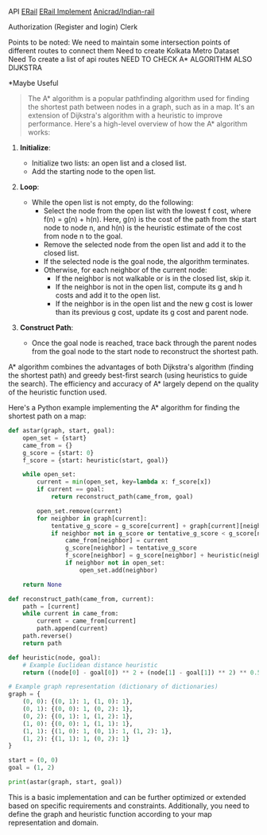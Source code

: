 API
    [ERail](https://erail.in/rail/getTrains.aspx)
    [ERail Implement](https://github.com/AniCrad/indian-rail-api)
    [Anicrad/Indian-rail](https://github.com/AniCrad/indian-rail)

Authorization (Register and login)
    Clerk

Points to be noted:
    We need to maintain some intersection points of different routes to connect them
    Need to create Kolkata Metro Dataset
    Need To create a list of api routes
    NEED TO CHECK A* ALGORITHM
    ALSO DIJKSTRA

*Maybe Useful
>The A* algorithm is a popular pathfinding algorithm used for finding the shortest path between nodes in a graph, such as in a map. It's an extension of Dijkstra's algorithm with a heuristic to improve performance. Here's a high-level overview of how the A* algorithm works:

1. **Initialize**: 
   - Initialize two lists: an open list and a closed list.
   - Add the starting node to the open list.

2. **Loop**:
   - While the open list is not empty, do the following:
     - Select the node from the open list with the lowest f cost, where f(n) = g(n) + h(n). Here, g(n) is the cost of the path from the start node to node n, and h(n) is the heuristic estimate of the cost from node n to the goal.
     - Remove the selected node from the open list and add it to the closed list.
     - If the selected node is the goal node, the algorithm terminates.
     - Otherwise, for each neighbor of the current node:
       - If the neighbor is not walkable or is in the closed list, skip it.
       - If the neighbor is not in the open list, compute its g and h costs and add it to the open list.
       - If the neighbor is in the open list and the new g cost is lower than its previous g cost, update its g cost and parent node.

3. **Construct Path**:
   - Once the goal node is reached, trace back through the parent nodes from the goal node to the start node to reconstruct the shortest path.

A* algorithm combines the advantages of both Dijkstra's algorithm (finding the shortest path) and greedy best-first search (using heuristics to guide the search). The efficiency and accuracy of A* largely depend on the quality of the heuristic function used.

Here's a Python example implementing the A* algorithm for finding the shortest path on a map:

```python
def astar(graph, start, goal):
    open_set = {start}
    came_from = {}
    g_score = {start: 0}
    f_score = {start: heuristic(start, goal)}

    while open_set:
        current = min(open_set, key=lambda x: f_score[x])
        if current == goal:
            return reconstruct_path(came_from, goal)

        open_set.remove(current)
        for neighbor in graph[current]:
            tentative_g_score = g_score[current] + graph[current][neighbor]
            if neighbor not in g_score or tentative_g_score < g_score[neighbor]:
                came_from[neighbor] = current
                g_score[neighbor] = tentative_g_score
                f_score[neighbor] = g_score[neighbor] + heuristic(neighbor, goal)
                if neighbor not in open_set:
                    open_set.add(neighbor)

    return None

def reconstruct_path(came_from, current):
    path = [current]
    while current in came_from:
        current = came_from[current]
        path.append(current)
    path.reverse()
    return path

def heuristic(node, goal):
    # Example Euclidean distance heuristic
    return ((node[0] - goal[0]) ** 2 + (node[1] - goal[1]) ** 2) ** 0.5

# Example graph representation (dictionary of dictionaries)
graph = {
    (0, 0): {(0, 1): 1, (1, 0): 1},
    (0, 1): {(0, 0): 1, (0, 2): 1},
    (0, 2): {(0, 1): 1, (1, 2): 1},
    (1, 0): {(0, 0): 1, (1, 1): 1},
    (1, 1): {(1, 0): 1, (0, 1): 1, (1, 2): 1},
    (1, 2): {(1, 1): 1, (0, 2): 1}
}

start = (0, 0)
goal = (1, 2)

print(astar(graph, start, goal))
```

This is a basic implementation and can be further optimized or extended based on specific requirements and constraints. Additionally, you need to define the graph and heuristic function according to your map representation and domain.

